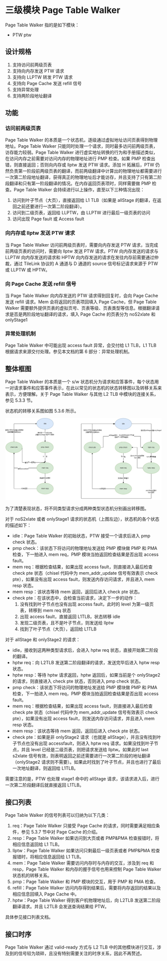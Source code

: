 
# 三级模块 Page Table Walker

Page Table Walker 指的是如下模块：

* PTW ptw

## 设计规格

1. 支持访问前两级页表
2. 支持向内存发送 PTW 请求
3. 支持向 LLPTW 转发 PTW 请求
4. 支持向 Page Cache 发送 refill 信号
5. 支持异常处理
6. 支持两阶段地址翻译

## 功能

### 访问前两级页表

Page Table Walker 的本质是一个状态机，逐级通过虚拟地址访问页表得到物理地址。Page Table Walker 只能同时处理一个请求，同时最多访问前两级页表，访存能力较弱。Page Table Walker 进行虚实地址转换的行为和手册描述类似，在访问内存之前需要对访问内存的物理地址进行 PMP 检查。如果 PMP 检查出错，则直接返回；否则向内存或 llptw 发送 PTW 请求。添加 H 拓展后，PTW 仍然负责第一阶段前两级页表的翻译，而前两级翻译中计算出的物理地址都需要进行一次第二阶段地址翻译，获得真正的物理地址后才能访存，并且支持了只有第二阶段翻译和只有第一阶段翻译的情况。在内存返回页表项时，同样需要做 PMP 检查。Page Table Walker 会持续进行以上操作，直至以下三种情况出现：

1. 访问到叶子节点（大页），直接返回给 L1 TLB（如果是 allStage 的翻译，在返回之前还要进行一次第二阶段翻译）。
2. 访问到二级页表，返回给 LLPTW，由 LLPTW 进行最后一级页表的访问
3. 访问出现 Page fault 或 Access fault

### 向内存或 llptw 发送 PTW 请求

当 Page Table Walker 访问前两级页表时，需要向内存发送 PTW 请求，当完成前两级页表的访问时，需要向 llptw 发送 PTW 请求。PTW 向内存发送的请求与 LLPTW 向内存发送的请求和 HPTW 向内存发送的请求在发往内存前需要通过仲裁，通过 TileLink 协议的 A 通道与 D 通道的 source 信号标记请求来源于 PTW 或 LLPTW 或 HPTW。

### 向 Page Cache 发送 refill 信号

当 Page Table Walker 向内存发送的 PTW 请求得到回复时，会向 Page Cache 发送 refill 请求。Mem 会将返回的页表项回填入 Page Cache，但 Page Table Walker 需要额外提供页表的虚拟页号、页表等级、页表类型等信息。根据翻译请求是否是两阶段地址翻译的请求，填入 Page Cache 的页表分为 noS2xlate 和 onlyStage1

### 异常处理机制

Page Table Walker 中可能出现 access fault 异常，会交付给 L1 TLB，L1 TLB 根据请求来源交付处理。参见本文档的第 6 部分：异常处理机制。

## 整体框图

Page Table Walker 的本质是一个 s/w 状态机分为请求和应答事件，每个状态用一对请求事件和应答事件表示，在此以常见的状态机的状态转移图以及转移关系来表示，方便理解。关于 Page Table Walker 与其他 L2 TLB 中模块的连接关系，参见 5.3.3 节。

状态机的转移关系图如图 5.3.6 所示。

![Page Table Walker 状态机的状态转移图](../figure/image40.jpeg)

为了清楚表现状态，将不同类型请求分成两种类型状态机分别画出转移图。

对于 noS2xlate 或者 onlyStage1 请求的状态机（上图左边），状态机的各个状态的描述如下：

* idle：Page Table Walker 的初始状态，PTW 接受一个请求后进入 pmp check 状态。
* pmp check：该状态下将访问的物理地址发送给 PMP 模块做 PMP 和 PMA 检查，下一拍进入 mem req，PMP 模块当拍返回检查结果是否出现 access fault。
* mem req：根据检查结果，如果出现 access fault，则直接进入最后检查 check pte 状态（chisel 代码中为 mem_addr_update 信号有效表示 check pte），如果没有出现 access fault，则发送内存访问请求，并且进入 mem resp 状态。
* mem resp：该状态等待 mem 返回，返回后进入 check pte 状态。
* check pte：在该状态中，会检查当前请求，决定下一步的动作：
    1. 没有找到叶子节点也没有出现 access fault，此时的 level 为第一级页表，转移到 mem req 状态
    2. 出现 access fault，直接返回 L1TLB，状态转移 idle
    3. 发现二级页表，且不是叶子节点，则发送给 llptw
    4. 找到了叶子节点（大页），返回给 L1TLB

对于 allStage 和 onlyStage2 的请求：

* idle，接收到这两种类型请求后，会进入 hptw req 状态，直接开始第二阶段的翻译。
* hptw req：向 L2TLB 发送第二阶段翻译的请求，发送完毕后进入 hptw resp 状态。
* hptw resp：等待 hptw 请求返回，hptw 返回后，如果当前是个 onlyStage2 的请求，则直接进入 check pte 状态，否则进入 pmp check 状态。
* pmp check：该状态下将访问的物理地址发送给 PMP 模块做 PMP 和 PMA 检查，下一拍进入 mem req，PMP 模块当拍返回检查结果是否出现 access fault。
* mem req：根据检查结果，如果出现 access fault，则直接进入最后检查 check pte 状态（chisel 代码中为 mem_addr_update 信号有效表示 check pte），如果没有出现 access fault，则发送内存访问请求，并且进入 mem resp 状态。
* mem resp：该状态等待 mem 返回，返回后进入 check pte 状态。
* check pte：如果是非 onlyStage2 请求（也就是 allStage），并且没有找到叶子节点也没有出现 accessfault，则进入 hptw req 请求。如果没找到叶子节点，并且 level 已经是二级页表，则把请求发送给 llptw。如果此时 last s2xlate 信号有效，则表明返回之前还需要进行一次第二阶段的地址翻译（onlyStage2 请求则不需要）。如果此时找到了叶子节点，并且也进行了最后一次地址翻译，则返回给 L1TLB。

需要注意的是，PTW 也处理 stage1 命中的 allStage 请求，该请求进入后，进行一次第二阶段翻译后就直接返回 L1TLB。

## 接口列表

Page Table Walker 的信号列表可以归纳为以下几类：

1.  req：Page Table Walker 只接受 Page Cache 的请求，同时需要满足相应条件，参见 5.3.7 节中对 Page Cache 的介绍。
2.  resp：Page Table Walker 如果访问到大页或者 PMP&PMA 检查报错时，将相应信息返回给 L1 TLB。
3.  llptw：Page Table Walker 如果访问只剩最后一级页表或者 PMP&PMA 检查报错时，将相应信息返回给 L1 TLB。
4.  mem：Page Table Walker 需要访问内存时与内存的交互，涉及到 req 和 resp，Page Table Walker 和内存的握手信号也用来控制 Page Table Walker 状态机的转移关系。
5.  pmp：Page Table Walker 和 PMP 模块的交互，用于 PMP 和 PMA 检查。
6.  refill：Page Table Walker 访问内存得到结果后，需要将内存返回的结果以及相应信息回填入 Page Cache 中。
7.  hptw：Page Table Walker 得到客户机物理地址后，向 L2TLB 发送第二阶段翻译请求。并且 L2TLB 会发送查询结果给 PTW。

具体参见接口列表文档。

## 接口时序

Page Table Walker 通过 valid-ready 方式与 L2 TLB 中的其他模块进行交互，涉及到的信号较为琐碎，且没有特别需要关注的时序关系，因此不再赘述。
